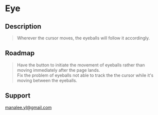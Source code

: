 # Eye

## Description
> Wherever the cursor moves, the eyeballs will follow it accordingly.<br>

## Roadmap
> Have the button to initiate the movement of eyeballs rather than moving immediately after the page lands.<br>
> Fix the problem of eyeballs not able to track the the cursor while it's moving between the eyeballs.<br>

## Support
<manalee.yl@gmail.com>
